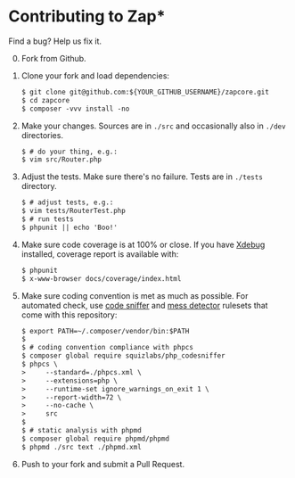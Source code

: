 Contributing to Zap\*
====================


Find a bug? Help us fix it.

0.  Fork from Github.

1.  Clone your fork and load dependencies:

    ```txt
    $ git clone git@github.com:${YOUR_GITHUB_USERNAME}/zapcore.git
    $ cd zapcore
    $ composer -vvv install -no
    ```

2.  Make your changes. Sources are in `./src` and occasionally also
    in `./dev` directories.

    ```txt
    $ # do your thing, e.g.:
    $ vim src/Router.php
    ```

3.  Adjust the tests. Make sure there's no failure. Tests are in
    `./tests` directory.

    ```txt
    $ # adjust tests, e.g.:
    $ vim tests/RouterTest.php
    $ # run tests
    $ phpunit || echo 'Boo!'
    ```

4.  Make sure code coverage is at 100% or close. If you have
    [Xdebug](https://xdebug.org/) installed, coverage report is
    available with:

    ```txt
    $ phpunit
    $ x-www-browser docs/coverage/index.html
    ```

5.  Make sure coding convention is met as much as possible. For
    automated check, use [code sniffer](https://github.com/squizlabs/PHP_CodeSniffer)
    and [mess detector](https://github.com/phpmd/phpmd) rulesets
    that come with this repository:

    ```txt
    $ export PATH=~/.composer/vendor/bin:$PATH
    $
    $ # coding convention compliance with phpcs
    $ composer global require squizlabs/php_codesniffer
    $ phpcs \
    >     --standard=./phpcs.xml \
    >     --extensions=php \
    >     --runtime-set ignore_warnings_on_exit 1 \
    >     --report-width=72 \
    >     --no-cache \
    >     src
    $
    $ # static analysis with phpmd
    $ composer global require phpmd/phpmd
    $ phpmd ./src text ./phpmd.xml
    ```

6.  Push to your fork and submit a Pull Request.

